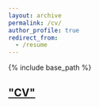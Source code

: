 ```yaml
---
layout: archive
permalink: /cv/
author_profile: true
redirect_from:
  - /resume
---
```


{% include base_path %}

## ["CV"](https://drive.google.com/file/d/1I0RBWmEU1rZxGxI7Ln_0OZfpadBU7en7/view?usp=sharing)


  

